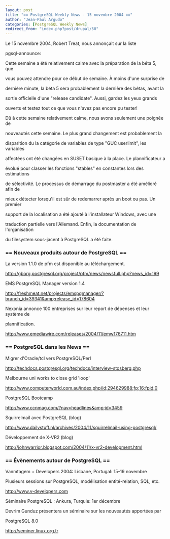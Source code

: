 ```yaml
---
layout: post
title: "== PostgreSQL Weekly News - 15 novembre 2004 =="
author: "Jean-Paul Argudo"
categories: [PostgreSQL Weekly News]
redirect_from: "index.php?post/drupal/50"
---
```



<p>

Le 15 novembre 2004, Robert Treat, nous annonçait sur la liste

pgsql-announce:</p>

<p>

Cette semaine a été relativement calme avec la préparation de la béta 5, que

vous pouvez attendre pour ce début de semaine. À moins d'une surprise de

dernière minute, la béta 5 sera probablement la dernière des bétas, avant la

sortie officielle d'une "release candidate". Aussi, gardez les yeux grands

ouverts et testez tout ce que vous n'avez pas encore pu tester!

</p>

<p>

Dû à cette semaine relativement calme, nous avons seulement une poignée de

nouveautés cette semaine. Le plus grand changement est probablement la

disparition du la catégorie de variables de type "GUC userlimit", les variables

affectées ont été changées en SUSET basique à la place. Le plannificateur a

évolué pour classer les fonctions "stables" en constantes lors des estimations

de sélectivité. Le processus de démarrage du postmaster a été amélioré afin de

mieux détecter lorsqu'il est sûr de redemarrer après un boot ou pas. Un premier

support de la localisation a été ajouté à l'installateur Windows, avec une

traduction partielle vers l'Allemand. Enfin, la documentation de l'organisation

du filesystem sous-jacent à PostgreSQL a été faite.

</p>

<!--more-->


<h3>== Nouveaux produits autour de PostgreSQL ==</h3>

<p>

La version 1.1.0 de pfm est disponible au téléchargement.<br />

<a href="http://gborg.postgresql.org/project/pfm/news/newsfull.php?news_id=199">

http://gborg.postgresql.org/project/pfm/news/newsfull.php?news_id=199

</a>

</p>

<p>EMS PostgreSQL Manager version 1.4<br />

<a href="http://freshmeat.net/projects/emspgmanager/?branch_id=39341&amp;release_id=178604">

http://freshmeat.net/projects/emspgmanager/?branch_id=39341&amp;release_id=178604

</a>

</p>

<p>

Nexonia annonce 100 entreprises sur leur report de dépenses et leur système de

plannification.<br />

<a href="http://www.emediawire.com/releases/2004/11/emw176711.htm">

http://www.emediawire.com/releases/2004/11/emw176711.htm

</a>

</p>

<h3>== PostgreSQL dans les News ==</h3>

<p>

Migrer d'Oracle/tcl vers PostgreSQL/Perl<br />

<a href="http://techdocs.postgresql.org/techdocs/interview-stosberg.php">

http://techdocs.postgresql.org/techdocs/interview-stosberg.php

</a>

</p>

<p>

Melbourne uni works to close grid 'loop'<br />

<a href="http://www.computerworld.com.au/index.php/id;294629988;fp;16;fpid;0">

http://www.computerworld.com.au/index.php/id;294629988;fp;16;fpid;0

</a>

</p>

<p>

PostgreSQL Bootcamp<br />

<a href="http://www.ccnmag.com/?nav=headlines&amp;id=3459">

http://www.ccnmag.com/?nav=headlines&amp;id=3459

</a>

</p>

<p>

Squirrelmail avec PostgreSQL (blog)<br />

<a href="http://www.dailystuff.nl/archives/2004/11/squirrelmail-using-postgresql/">

http://www.dailystuff.nl/archives/2004/11/squirrelmail-using-postgresql/

</a>

</p>

<p>

Développement de X-VR2 (blog)<br />

<a href="http://johnwarrior.blogspot.com/2004/11/x-vr2-development.html">

http://johnwarrior.blogspot.com/2004/11/x-vr2-development.html

</a>

</p>

<h3>== Évènements autour de PostgreSQL ==</h3>

<p>

Vanmtagem + Developers 2004: Lisbane, Portugal: 15-19 novembre<br />

Plusieurs sessions sur PostgreSQL, modélisation entité-relation, SQL, etc.<br />

<a href="http://www.v-developers.com">

http://www.v-developers.com

</a>

</p>

<p>

Séminaire PostgreSQL : Ankura, Turquie: 1er décembre<br />

Devrim Gunduz présentera un séminaire sur les nouveautés apportées par

PostgreSQL 8.0<br />

<a href="http://seminer.linux.org.tr">

http://seminer.linux.org.tr

</a>

</p>